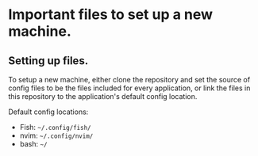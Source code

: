 # Important files to set up a new machine. 

## Setting up files.
To setup a new machine, either clone the repository and set the source of config
files to be the files included for every application, or link the files in this
repository to the application's default config location.

Default config locations:
- Fish: `~/.config/fish/`
- nvim: `~/.config/nvim/`
- bash: `~/`


